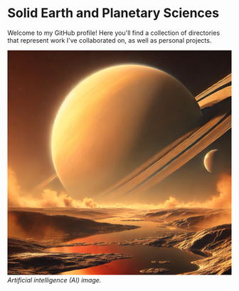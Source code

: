 # Solid Earth and Planetary Sciences 

Welcome to my GitHub profile! Here you'll find a collection of directories that represent work I've collaborated on, as well as personal projects. 

![Titan](./titan_landscape.png)
*Artificial intelligence (AI) image.*


